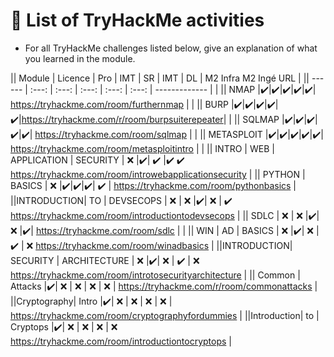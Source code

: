 # 📢 List of TryHackMe activities

* For all TryHackMe challenges listed below, give an explanation of what you learned in the module.

||   Module   |     Licence      |       Pro        |       IMT        |        SR        |       IMT        |                       DL                       |                                     M2 Infra M2 Ingé URL                                       |
||   ------   |      :---:       |      :---:       |      :---:       |      :---:       |      :---:       |                 -------------                  |                                                                                                |
||    NMAP    |:heavy_check_mark:|:heavy_check_mark:|:heavy_check_mark:|:heavy_check_mark:|:heavy_check_mark:|    <https://tryhackme.com/room/furthernmap>    |                                                                                                |
||    BURP    |:heavy_check_mark:|:heavy_check_mark:|:heavy_check_mark:|:heavy_check_mark:|:heavy_check_mark:|<https://tryhackme.com/r/room/burpsuiterepeater>|                                                                                                |
||   SQLMAP   |:heavy_check_mark:|:heavy_check_mark:|:heavy_check_mark:|:heavy_check_mark:|:heavy_check_mark:|      <https://tryhackme.com/room/sqlmap>       |                                                                                                |
|| METASPLOIT |:heavy_check_mark:|:heavy_check_mark:|:heavy_check_mark:|:heavy_check_mark:|:heavy_check_mark:|  <https://tryhackme.com/room/metasploitintro>  |                                                                                                |
||   INTRO    |       WEB        |   APPLICATION    |     SECURITY     |       :x:        |:heavy_check_mark:|               :heavy_check_mark:               |:heavy_check_mark: :heavy_check_mark: <https://tryhackme.com/room/introwebapplicationsecurity>  |
||   PYTHON   |      BASICS      |       :x:        |:heavy_check_mark:|:heavy_check_mark:|:heavy_check_mark:|               :heavy_check_mark:               |                           <https://tryhackme.com/room/pythonbasics>                            |
||INTRODUCTION|        TO        |    DEVSECOPS     |       :x:        |       :x:        |:heavy_check_mark:|                      :x:                       |            :heavy_check_mark: <https://tryhackme.com/room/introductiontodevsecops>             |
||    SDLC    |       :x:        |       :x:        |:heavy_check_mark:|       :x:        |:heavy_check_mark:|       <https://tryhackme.com/room/sdlc>        |                                                                                                |
||    WIN     |        AD        |      BASICS      |       :x:        |:heavy_check_mark:|       :x:        |               :heavy_check_mark:               |                         :x: <https://tryhackme.com/room/winadbasics>                           |
||INTRODUCTION|     SECURITY     |   ARCHITECTURE   |       :x:        |:heavy_check_mark:|       :x:        |               :heavy_check_mark:               |                 :x: <https://tryhackme.com/room/introtosecurityarchitecture>                   |
||   Common   |     Attacks      |:heavy_check_mark:|       :x:        |       :x:        |       :x:        |                      :x:                       |                         <https://tryhackme.com/r/room/commonattacks>                           |
||Cryptography|      Intro       |:heavy_check_mark:|       :x:        |       :x:        |       :x:        |                      :x:                       |                      <https://tryhackme.com/room/cryptographyfordummies>                       |
||Introduction|        to        |     Cryptops     |:heavy_check_mark:|       :x:        |       :x:        |                      :x:                       |                    :x: <https://tryhackme.com/room/introductiontocryptops>                     |
